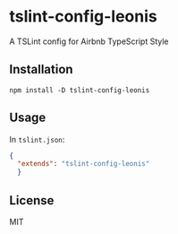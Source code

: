 # tslint-config-leonis

A TSLint config for Airbnb TypeScript Style

## Installation

```console
npm install -D tslint-config-leonis
```

## Usage

In `tslint.json`:

```json
{
  "extends": "tslint-config-leonis"
  }
```

## License

MIT
